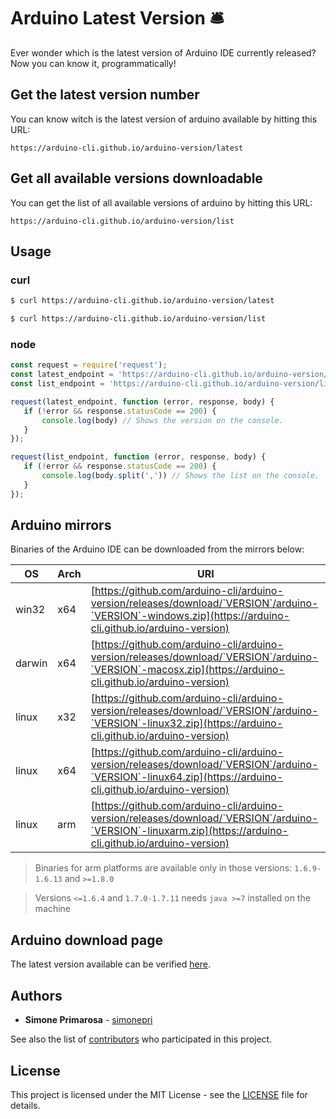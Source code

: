 # Arduino Latest Version 🛎 
Ever wonder which is the latest version of Arduino IDE currently released?
<br>Now you can know it, programmatically!

## Get the latest version number
You can know witch is the latest version of arduino available by hitting this URL:
```
https://arduino-cli.github.io/arduino-version/latest
```

## Get all available versions downloadable
You can get the list of all available versions of arduino by hitting this URL:
```
https://arduino-cli.github.io/arduino-version/list
```

## Usage
### curl
```bash
$ curl https://arduino-cli.github.io/arduino-version/latest
```

```bash
$ curl https://arduino-cli.github.io/arduino-version/list
```

### node
```javascript
const request = require('request');
const latest_endpoint = 'https://arduino-cli.github.io/arduino-version/latest';
const list_endpoint = 'https://arduino-cli.github.io/arduino-version/list';

request(latest_endpoint, function (error, response, body) {
   if (!error && response.statusCode == 200) {
       console.log(body) // Shows the version on the console.
   }
});

request(list_endpoint, function (error, response, body) {
   if (!error && response.statusCode == 200) {
       console.log(body.split(',')) // Shows the list on the console.
   }
});
```

## Arduino mirrors
Binaries of the Arduino IDE can be downloaded from the mirrors below:

OS | Arch | URI
---|------|----
win32 | x64 | [https://github.com/arduino-cli/arduino-version/releases/download/`VERSION`/arduino-`VERSION`-windows.zip](https://arduino-cli.github.io/arduino-version)
darwin | x64 | [https://github.com/arduino-cli/arduino-version/releases/download/`VERSION`/arduino-`VERSION`-macosx.zip](https://arduino-cli.github.io/arduino-version)
linux | x32 | [https://github.com/arduino-cli/arduino-version/releases/download/`VERSION`/arduino-`VERSION`-linux32.zip](https://arduino-cli.github.io/arduino-version)
linux | x64 | [https://github.com/arduino-cli/arduino-version/releases/download/`VERSION`/arduino-`VERSION`-linux64.zip](https://arduino-cli.github.io/arduino-version)
linux | arm | [https://github.com/arduino-cli/arduino-version/releases/download/`VERSION`/arduino-`VERSION`-linuxarm.zip](https://arduino-cli.github.io/arduino-version)

> Binaries for arm platforms are available only in those versions: `1.6.9-1.6.13` and `>=1.8.0`

> Versions `<=1.6.4` and `1.7.0-1.7.11` needs `java >=7` installed on the machine

## Arduino download page
The latest version available can be verified [here](https://www.arduino.cc/en/Main/Software).

## Authors
* **Simone Primarosa** - [simonepri](https://github.com/simonepri)

See also the list of [contributors](https://github.com/simonepri/roboprime/contributors) who participated in this project.


## License
This project is licensed under the MIT License - see the [LICENSE](LICENSE) file for details.
